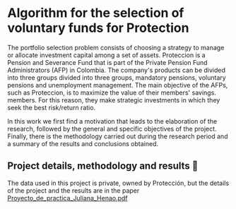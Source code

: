 # Algorithm for the selection of voluntary funds for Protection

The portfolio selection problem consists of choosing a strategy to manage or allocate investment capital among a set of assets. Proteccion is a Pension and Severance Fund that is part of the Private Pension Fund Administrators (AFP) in Colombia. The company's products can be divided into three groups divided into three groups, mandatory pensions, voluntary pensions and unemployment management. The main objective of the AFPs, such as Proteccion, is to maximize the value of their members' savings. members. For this reason, they make strategic investments in which they seek the best risk/return ratio.

In this work we first find a motivation that leads to the elaboration of the research, followed by the general and specific objectives of the project. Finally, there is the methodology carried out during the research period and a summary of the results and conclusions obtained.

## Project details, methodology and results 🚀
The data used in this project is private, owned by Protección, but the details of the project and the results are in the paper [Proyecto_de_practica_Juliana_Henao.pdf](https://github.com/jhenaoa4/Algoritmo-de-seleccion-de-fondos-voluntarios-para-Proteccion/blob/main/Proyecto_de_practica_Juliana_Henao.pdf)
